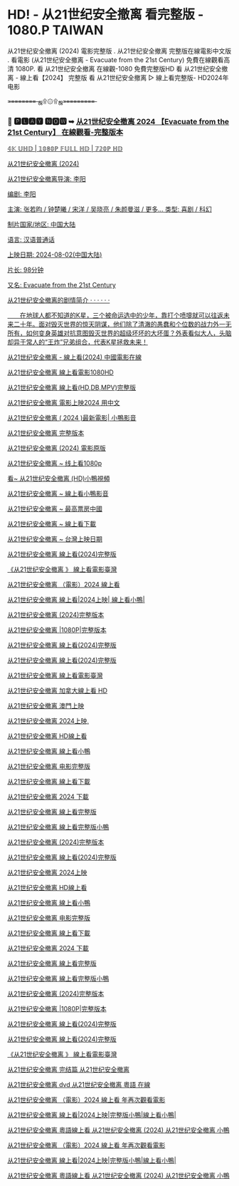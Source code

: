 # HD! - 从21世纪安全撤离 看完整版 - 1080.P TAIWAN

从21世纪安全撤离 (2024) 電影完整版 . 从21世纪安全撤离 完整版在線電影中文版 . 看電影 (从21世纪安全撤离 - Evacuate from the 21st Century) 免費在線觀看高清 1080P.
看 从21世纪安全撤离 在線觀-1080 免費完整版HD
看 从21世纪安全撤离 - 線上看【2024】 完整版
看 从21世纪安全撤离 ▷ 線上看完整版- HD2024年电影

=̶=̶=̶=̶=̶=̶=̶=̶ ஜ۩۞۩ஜ=̶=̶=̶=̶=̶=̶=̶=̶=̶

### 💯 🅿🅻🅰🆈 🅽🅾🆆 ➥  <a href="https://cinesecure.com/zh/movie/1242372" rel="nofollow">从21世纪安全撤离 2024 【Evacuate from the 21st Century】 在線觀看-完整版本</p>

𝟜𝕂 𝕌ℍ𝔻 | 𝟙𝟘𝟠𝟘ℙ 𝔽𝕌𝕃𝕃 ℍ𝔻 | 𝟟𝟚𝟘ℙ ℍ𝔻

从21世纪安全撤离 (2024)

从21世纪安全撤离导演: 李阳

编剧: 李阳

主演: 张若昀 / 钟楚曦 / 宋洋 / 吴晓亮 / 朱颜曼滋 / 更多...
类型: 喜剧 / 科幻

制片国家/地区: 中国大陆

语言: 汉语普通话

上映日期: 2024-08-02(中国大陆)

片长: 98分钟

又名: Evacuate from the 21st Century


从21世纪安全撤离的剧情简介 · · · · · ·

　　在地球人都不知道的K星，三个被命运选中的少年，靠打个喷嚏就可以往返未来二十年。面对毁灭世界的惊天阴谋，他们除了清澈的愚蠢和个位数的战力外一无所有，如何变身英雄对抗意图毁灭世界的超级坏坏的大坏蛋？外表看似大人，头脑却异于常人的“王炸”兄弟组合，代表K星拯救未来！

从21世纪安全撤离 - 線上看(2024) 中國電影在線

从21世纪安全撤离 線上看電影1080HD

从21世纪安全撤离 線上看(HD,DB,MPV)完整版

从21世纪安全撤离 電影上映2024 用中文

从21世纪安全撤离 ( 2024 )最新電影| 小鴨影音

从21世纪安全撤离 完整版本

从21世纪安全撤离 (2024) 電影原版

从21世纪安全撤离 ~ 线上看1080p

看~ 从21世纪安全撤离 (HD)小鴨視頻

从21世纪安全撤离 ~  線上看小鴨影音

从21世纪安全撤离 ~  最高票房中國

从21世纪安全撤离 ~  線上看下載

从21世纪安全撤离 ~  台灣上映日期

从21世纪安全撤离 線上看(2024)完整版

《从21世纪安全撤离 》 線上看電影臺灣

从21世纪安全撤离 （電影）2024 線上看

从21世纪安全撤离 線上看|2024上映| 線上看小鴨|

从21世纪安全撤离 (2024)完整版本

从21世纪安全撤离 |1080P|完整版本

从21世纪安全撤离 線上看(2024)完整版

从21世纪安全撤离 線上看(2024)完整版

从21世纪安全撤离 線上看電影臺灣

从21世纪安全撤离 加拿大線上看 HD

从21世纪安全撤离 澳門上映

从21世纪安全撤离 2024上映,

从21世纪安全撤离 HD線上看

从21世纪安全撤离 線上看小鴨

从21世纪安全撤离 电影完整版

从21世纪安全撤离 線上看下載

从21世纪安全撤离 2024 下載

从21世纪安全撤离 線上看完整版

从21世纪安全撤离 線上看完整版小鴨

从21世纪安全撤离 (2024)完整版本

从21世纪安全撤离 線上看(2024)完整版

从21世纪安全撤离 2024上映

从21世纪安全撤离 HD線上看

从21世纪安全撤离 線上看小鴨

从21世纪安全撤离 电影完整版

从21世纪安全撤离 線上看下載

从21世纪安全撤离 2024 下載

从21世纪安全撤离 線上看完整版

从21世纪安全撤离 線上看完整版小鴨

从21世纪安全撤离 (2024)完整版本

从21世纪安全撤离 |1080P|完整版本

从21世纪安全撤离 線上看(2024)完整版

从21世纪安全撤离 線上看(2024)完整版

《从21世纪安全撤离 》 線上看電影臺灣

从21世纪安全撤离 完结篇 从21世纪安全撤离

从21世纪安全撤离 dvd 从21世纪安全撤离 粵語 在線

从21世纪安全撤离 （電影）2024 線上看 年再次觀看電影

从21世纪安全撤离 線上看|2024上映|完整版小鴨|線上看小鴨|

从21世纪安全撤离 粵語線上看 从21世纪安全撤离 (2024) 从21世纪安全撤离 小鴨

从21世纪安全撤离 （電影）2024 線上看 年再次觀看電影

从21世纪安全撤离 線上看|2024上映|完整版小鴨|線上看小鴨|

从21世纪安全撤离 粵語線上看 从21世纪安全撤离 (2024) 从21世纪安全撤离 小鴨


